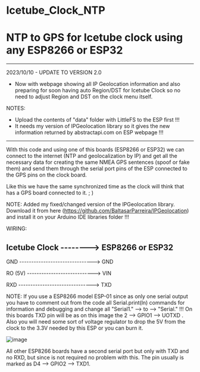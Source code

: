# Icetube_Clock_NTP
# NTP to GPS for Icetube clock using any ESP8266 or ESP32 #

-----------------------------------------------------------------------------------------
2023/10/10 - UPDATE TO VERSION 2.0
- Now with webpage showing all IP Geolocation information and also preparing for soon having auto Region/DST for Icetube Clock so no need to adjust Region and DST on the clock menu itself.

NOTES: 
- Upload the contents of "data" folder with LittleFS to the ESP first !!!
- It needs my version of IPGeolocation library so it gives the new information returned by abstractapi.com on ESP webpage !!!
-----------------------------------------------------------------------------------------

With this code and using one of this boards (ESP8266 or ESP32) we can connect to the internet (NTP and geolocalization by IP) and get all the necessary data for creating the same NMEA GPS sentences (spoof or fake them) and send them through the serial port pins of the ESP connected to the GPS pins on the clock board.

Like this we have the same synchronized time as the clock will think that has a GPS board connected to it. ; )

NOTE: Added my fixed/changed version of the IPGeolocation library. Download it from here (https://github.com/BaltasarParreira/IPGeolocation) and install it on your Arduino IDE libraries folder !!!


WIRING:

Icetube Clock --------> ESP8266 or ESP32
------------------------------------------------------------------
GND  ------------------------------->  GND

RO (5V)  ---------------------------->  VIN

RXD  ------------------------------->  TXD

NOTE: If you use a ESP8266 model ESP-01 since as only one serial output you have to comment out from the code all Serial.print(ln) commands for information and debugging and change all "Serial1." --> to --> "Serial." !!!
On this boards TXD pin will be as on this image the 2 --> GPIO1 --> UOTXD . Also you will need some sort of voltage regulator to drop the 5V from the clock to the 3.3V needed by this ESP or you can burn it.

![image](https://github.com/johngarchie/xmas-icetube/assets/1650425/21afa672-2b4b-474e-a669-da5f2fe85820)


All other ESP8266 boards have a second serial port but only with TXD and no RXD, but since is not required no problem with this. The pin usually is marked as D4 --> GPIO2 --> TXD1.
